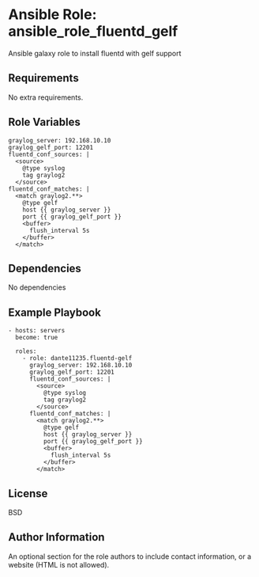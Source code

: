Ansible Role: ansible_role_fluentd_gelf
=========

Ansible galaxy role to install fluentd with gelf support

Requirements
------------

No extra requirements.

Role Variables
--------------

```
graylog_server: 192.168.10.10
graylog_gelf_port: 12201
fluentd_conf_sources: |
  <source>
    @type syslog
    tag graylog2
  </source>
fluentd_conf_matches: |
  <match graylog2.**>
    @type gelf
    host {{ graylog_server }}
    port {{ graylog_gelf_port }}
    <buffer>
      flush_interval 5s
    </buffer>
  </match>

```
Dependencies
------------

No dependencies

Example Playbook
----------------
```
- hosts: servers
  become: true

  roles:
    - role: dante11235.fluentd-gelf
      graylog_server: 192.168.10.10
      graylog_gelf_port: 12201
      fluentd_conf_sources: |
        <source>
          @type syslog
          tag graylog2
        </source>
      fluentd_conf_matches: |
        <match graylog2.**>
          @type gelf
          host {{ graylog_server }}
          port {{ graylog_gelf_port }}
          <buffer>
            flush_interval 5s
          </buffer>
        </match>
```
License
-------

BSD

Author Information
------------------

An optional section for the role authors to include contact information, or a website (HTML is not allowed).
